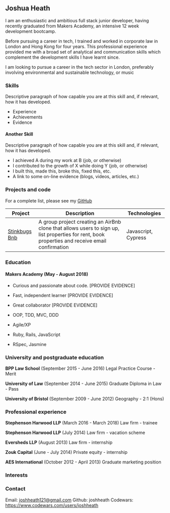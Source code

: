 ## Joshua Heath

I am an enthusiastic and ambitious full stack junior developer, having recently graduated from Makers Academy, an intensive 12 week development bootcamp.

Before pursuing a career in tech, I trained and worked in corporate law in London and Hong Kong for four years. This professional experience provided me with a broad set of analytical and communication skills which complement the development skills I have learnt since.

I am looking to pursue a career in the tech sector in London, preferably involving environmental and sustainable technology, or music

### Skills
Descriptive paragraph of how capable you are at this skill and, if relevant, how it has developed.
- Experience
- Achievements
- Evidence

#### Another Skill
Descriptive paragraph of how capable you are at this skill and, if relevant, how it has developed.

- I achieved A during my work at B (job, or otherwise)
- I contributed to the growth of X while doing Y (job, or otherwise)
- I built this, made this, broke this, fixed this, etc.
- A link to some on-line evidence (blogs, videos, articles, etc.)

### Projects and code

For a complete list, please see my [GitHub](https://github.com/joshheath) 

| Project   | Description | Technologies |
|---        |---         |---           |
| [Stinkbugs Bnb](https://github.com/joshheath/stinkbugs-bnb) | A group project creating an AirBnb clone that allows users to sign up, list properties for rent, book properties and receive email confirmation | Javascript, Cypress |


 
### Education
#### Makers Academy (May - August 2018)
- Curious and passionate about code. [PROVIDE EVIDENCE]
- Fast, independent learner [PROVIDE EVIDENCE]
- Great collaborator [PROVIDE EVIDENCE]

- OOP, TDD, MVC, DDD
- Agile/XP
- Ruby, Rails, JavaScript
- RSpec, Jasmine

### University and postgraduate education
**BPP Law School** (September 2015 - June 2016)
Legal Practice Course - Merit

**University of Law** (September 2014 - June 2015)
Graduate Diploma in Law - Pass

**University of Bristol** (September 2009 - June 2012)
Geography - 2:1 (Hons)

### Professional experience
**Stephenson Harwood LLP** (March 2016 - March 2018)
Law firm - trainee

**Stephenson Harwood LLP** (July 2014)
Law firm - vacation scheme

**Eversheds LLP** (August 2013)
Law firm - internship

**Zouk Capital** (June - July 2014)
Private equity - internship

**AES International** (October 2012 - April 2013)
Graduate marketing position

### Interests

### Contact 
Email: joshheath121@gmail.com
Github: joshheath
Codewars: https://www.codewars.com/users/joshheath

